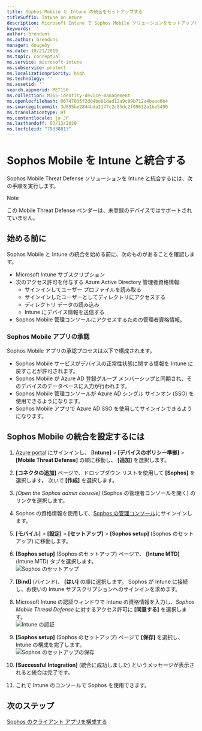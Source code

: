 ```yaml
---
title: Sophos Mobile と Intune の統合をセットアップする
titleSuffix: Intune on Azure
description: Microsoft Intune で Sophos Mobile ソリューションをセットアップし、モバイル デバイスから会社のリソースへのアクセスを制御する方法。
keywords: ''
author: brenduns
ms.author: brenduns
manager: dougeby
ms.date: 10/21/2019
ms.topic: conceptual
ms.service: microsoft-intune
ms.subservice: protect
ms.localizationpriority: high
ms.technology: ''
ms.assetid: ''
search.appverid: MET150
ms.collection: M365-identity-device-management
ms.openlocfilehash: 06747035f2d04be01dad12a9c89b712a4baae6b4
ms.sourcegitcommit: 3d895be2844bda2177c2c85dc2f09612a1be5490
ms.translationtype: HT
ms.contentlocale: ja-JP
ms.lasthandoff: 03/13/2020
ms.locfileid: "79338813"
---
```

# <a name="integrate-sophos-mobile-with-intune"></a>Sophos Mobile を Intune と統合する  

Sophos Mobile Threat Defense ソリューションを Intune と統合するには、次の手順を実行します。  

> [!NOTE]
> この Mobile Threat Defense ベンダーは、未登録のデバイスではサポートされていません。

## <a name="before-you-begin"></a>始める前に  

Sophos Mobile と Intune の統合を始める前に、次のものがあることを確認します。  
- Microsoft Intune サブスクリプション  
- 次のアクセス許可を付与する Azure Active Directory 管理者資格情報:  
  - サインインしてユーザー プロファイルを読み取る  
  - サインインしたユーザーとしてディレクトリにアクセスする  
  - ディレクトリ データの読み込み  
  - Intune にデバイス情報を送信する  
- Sophos Mobile 管理コンソールにアクセスするための管理者資格情報。  


### <a name="sophos-mobile-app-authorization"></a>Sophos Mobile アプリの承認  
  
Sophos Mobile アプリの承認プロセスは以下で構成されます。  
- Sophos Mobile サービスがデバイスの正常性状態に関する情報を Intune に戻すことが許可されます。  
- Sophos Mobile が Azure AD 登録グループ メンバーシップと同期され、そのデバイスのデータベースに入力が行われます。  
- Sophos Mobile 管理コンソールが Azure AD シングル サインオン (SSO) を使用できるようになります。  
- Sophos Mobile アプリで Azure AD SSO を使用してサインインできるようになります。  


## <a name="to-set-up-sophos-mobile-integration"></a>Sophos Mobile の統合を設定するには  

1. [Azure portal]( https://portal.azure.com/) にサインインし、 **[Intune]**  >  **[デバイスのポリシー準拠]**  >  **[Mobile Threat Defense]** の順に移動し、 **[追加]** を選択します。  
2. **[コネクタの追加]** ページで、ドロップダウン リストを使用して **[Sophos]** を選択します。 次いで **[作成]** を選択します。  
3. *[Open the Sophos admin console]* \(Sophos の管理者コンソールを開く\) のリンクを選択します。  
4. Sophos の資格情報を使用して、[Sophos の管理コンソール](https://central.sophos.com/)にサインインします。  
5. **[モバイル]**  >  **[設定]**  >  **[セットアップ]**  >  **[Sophos setup]** \(Sophos のセットアップ\) に移動します。  
6. **[Sophos setup]** \(Sophos のセットアップ\) ページで、 **[Intune MTD]** \(Intune MTD\) タブを選択します。  
   ![Sophos のセットアップ](./media/sophos-mtd-connector-integration/sophos-setup.png) 
 
7. **[Bind]** \(バインド\)、 **[はい]** の順に選択します。 Sophos が Intune に接続し、お使いの Intune サブスクリプションへのサインインを求めます。 
8. Microsoft Intune の認証ウィンドウで Intune の資格情報を入力し、*Sophos Mobile Thread Defense* に対するアクセス許可に **[同意する]** を選択します。  
   ![Intune の認証](./media/sophos-mtd-connector-integration/intune-authentication.png)

9. **[Sophos setup]** \(Sophos のセットアップ\) ページで **[保存]** を選択し、Intune の構成を完了します。  
   ![Sophos のセットアップの保存](./media/sophos-mtd-connector-integration/save-sophos-configuration.png)  

1. **[Successful Integration]** (統合に成功しました) というメッセージが表示されると統合は完了です。  
1. これで Intune のコンソールで Sophos を使用できます。  


## <a name="next-steps"></a>次のステップ  
[Sophos のクライアント アプリを構成する](mtd-apps-ios-app-configuration-policy-add-assign.md)
